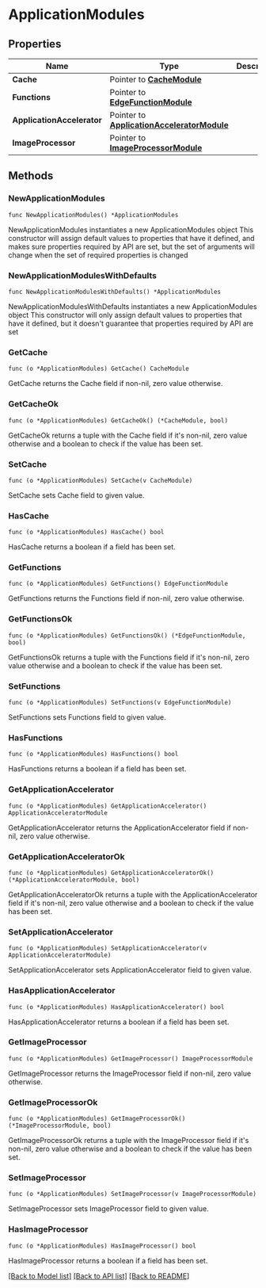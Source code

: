 # ApplicationModules

## Properties

Name | Type | Description | Notes
------------ | ------------- | ------------- | -------------
**Cache** | Pointer to [**CacheModule**](CacheModule.md) |  | [optional] 
**Functions** | Pointer to [**EdgeFunctionModule**](EdgeFunctionModule.md) |  | [optional] 
**ApplicationAccelerator** | Pointer to [**ApplicationAcceleratorModule**](ApplicationAcceleratorModule.md) |  | [optional] 
**ImageProcessor** | Pointer to [**ImageProcessorModule**](ImageProcessorModule.md) |  | [optional] 

## Methods

### NewApplicationModules

`func NewApplicationModules() *ApplicationModules`

NewApplicationModules instantiates a new ApplicationModules object
This constructor will assign default values to properties that have it defined,
and makes sure properties required by API are set, but the set of arguments
will change when the set of required properties is changed

### NewApplicationModulesWithDefaults

`func NewApplicationModulesWithDefaults() *ApplicationModules`

NewApplicationModulesWithDefaults instantiates a new ApplicationModules object
This constructor will only assign default values to properties that have it defined,
but it doesn't guarantee that properties required by API are set

### GetCache

`func (o *ApplicationModules) GetCache() CacheModule`

GetCache returns the Cache field if non-nil, zero value otherwise.

### GetCacheOk

`func (o *ApplicationModules) GetCacheOk() (*CacheModule, bool)`

GetCacheOk returns a tuple with the Cache field if it's non-nil, zero value otherwise
and a boolean to check if the value has been set.

### SetCache

`func (o *ApplicationModules) SetCache(v CacheModule)`

SetCache sets Cache field to given value.

### HasCache

`func (o *ApplicationModules) HasCache() bool`

HasCache returns a boolean if a field has been set.

### GetFunctions

`func (o *ApplicationModules) GetFunctions() EdgeFunctionModule`

GetFunctions returns the Functions field if non-nil, zero value otherwise.

### GetFunctionsOk

`func (o *ApplicationModules) GetFunctionsOk() (*EdgeFunctionModule, bool)`

GetFunctionsOk returns a tuple with the Functions field if it's non-nil, zero value otherwise
and a boolean to check if the value has been set.

### SetFunctions

`func (o *ApplicationModules) SetFunctions(v EdgeFunctionModule)`

SetFunctions sets Functions field to given value.

### HasFunctions

`func (o *ApplicationModules) HasFunctions() bool`

HasFunctions returns a boolean if a field has been set.

### GetApplicationAccelerator

`func (o *ApplicationModules) GetApplicationAccelerator() ApplicationAcceleratorModule`

GetApplicationAccelerator returns the ApplicationAccelerator field if non-nil, zero value otherwise.

### GetApplicationAcceleratorOk

`func (o *ApplicationModules) GetApplicationAcceleratorOk() (*ApplicationAcceleratorModule, bool)`

GetApplicationAcceleratorOk returns a tuple with the ApplicationAccelerator field if it's non-nil, zero value otherwise
and a boolean to check if the value has been set.

### SetApplicationAccelerator

`func (o *ApplicationModules) SetApplicationAccelerator(v ApplicationAcceleratorModule)`

SetApplicationAccelerator sets ApplicationAccelerator field to given value.

### HasApplicationAccelerator

`func (o *ApplicationModules) HasApplicationAccelerator() bool`

HasApplicationAccelerator returns a boolean if a field has been set.

### GetImageProcessor

`func (o *ApplicationModules) GetImageProcessor() ImageProcessorModule`

GetImageProcessor returns the ImageProcessor field if non-nil, zero value otherwise.

### GetImageProcessorOk

`func (o *ApplicationModules) GetImageProcessorOk() (*ImageProcessorModule, bool)`

GetImageProcessorOk returns a tuple with the ImageProcessor field if it's non-nil, zero value otherwise
and a boolean to check if the value has been set.

### SetImageProcessor

`func (o *ApplicationModules) SetImageProcessor(v ImageProcessorModule)`

SetImageProcessor sets ImageProcessor field to given value.

### HasImageProcessor

`func (o *ApplicationModules) HasImageProcessor() bool`

HasImageProcessor returns a boolean if a field has been set.


[[Back to Model list]](../README.md#documentation-for-models) [[Back to API list]](../README.md#documentation-for-api-endpoints) [[Back to README]](../README.md)


